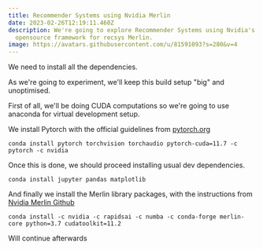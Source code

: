```yaml
---
title: Recommender Systems using Nvidia Merlin
date: 2023-02-26T12:19:11.460Z
description: We're going to explore Recommender Systems using Nvidia's
  opensource framework for recsys Merlin.
image: https://avatars.githubusercontent.com/u/81591093?s=280&v=4
---
```



We need to install all the dependencies.

As we're going to experiment, we'll keep this build setup "big" and unoptimised.

First of all, we'll be doing CUDA computations so we're going to use anaconda for virtual development setup.

We install Pytorch with the official guidelines from [pytorch.org](pytorch.org)

```shell
conda install pytorch torchvision torchaudio pytorch-cuda=11.7 -c pytorch -c nvidia
```

O﻿nce this is done, we should proceed installing usual dev dependencies.

```shell
conda install jupyter pandas matplotlib
```

A﻿nd finally we install the Merlin library packages, with the instructions from [Nvidia Merlin Github](https://github.com/NVIDIA-Merlin/core)

```shell
conda install -c nvidia -c rapidsai -c numba -c conda-forge merlin-core python=3.7 cudatoolkit=11.2
```

Will continue afterwards